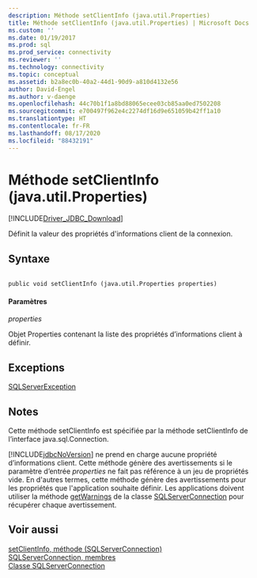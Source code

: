 ```yaml
---
description: Méthode setClientInfo (java.util.Properties)
title: Méthode setClientInfo (java.util.Properties) | Microsoft Docs
ms.custom: ''
ms.date: 01/19/2017
ms.prod: sql
ms.prod_service: connectivity
ms.reviewer: ''
ms.technology: connectivity
ms.topic: conceptual
ms.assetid: b2a8ec0b-40a2-44d1-90d9-a810d4132e56
author: David-Engel
ms.author: v-daenge
ms.openlocfilehash: 44c70b1f1a8bd88065ecee03cb85aa0ed7502208
ms.sourcegitcommit: e700497f962e4c2274df16d9e651059b42ff1a10
ms.translationtype: HT
ms.contentlocale: fr-FR
ms.lasthandoff: 08/17/2020
ms.locfileid: "88432191"
---
```

# <a name="setclientinfo-method-javautilproperties"></a>Méthode setClientInfo (java.util.Properties)
[!INCLUDE[Driver_JDBC_Download](../../../includes/driver_jdbc_download.md)]

  Définit la valeur des propriétés d'informations client de la connexion.  
  
## <a name="syntax"></a>Syntaxe  
  
```  
  
public void setClientInfo (java.util.Properties properties)  
```  
  
#### <a name="parameters"></a>Paramètres  
 *properties*  
  
 Objet Properties contenant la liste des propriétés d’informations client à définir.  
  
## <a name="exceptions"></a>Exceptions  
 [SQLServerException](../../../connect/jdbc/reference/sqlserverexception-class.md)  
  
## <a name="remarks"></a>Notes  
 Cette méthode setClientInfo est spécifiée par la méthode setClientInfo de l’interface java.sql.Connection.  
  
 [!INCLUDE[jdbcNoVersion](../../../includes/jdbcnoversion_md.md)] ne prend en charge aucune propriété d’informations client. Cette méthode génère des avertissements si le paramètre d’entrée *properties* ne fait pas référence à un jeu de propriétés vide. En d'autres termes, cette méthode génère des avertissements pour les propriétés que l'application souhaite définir. Les applications doivent utiliser la méthode [getWarnings](../../../connect/jdbc/reference/getwarnings-method-sqlserverconnection.md) de la classe [SQLServerConnection](../../../connect/jdbc/reference/sqlserverconnection-class.md) pour récupérer chaque avertissement.  
  
## <a name="see-also"></a>Voir aussi  
 [setClientInfo, méthode &#40;SQLServerConnection&#41;](../../../connect/jdbc/reference/setclientinfo-method-sqlserverconnection.md)   
 [SQLServerConnection, membres](../../../connect/jdbc/reference/sqlserverconnection-members.md)   
 [Classe SQLServerConnection](../../../connect/jdbc/reference/sqlserverconnection-class.md)  
  
  
